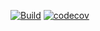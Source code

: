 [![Build](https://github.com/brenoroosevelt/habemus/actions/workflows/ci.yml/badge.svg)](https://github.com/brenoroosevelt/habemus/actions/workflows/ci.yml)
[![codecov](https://codecov.io/gh/brenoroosevelt/habemus/branch/main/graph/badge.svg?token=S1QBA18IBX)](https://codecov.io/gh/brenoroosevelt/habemus)